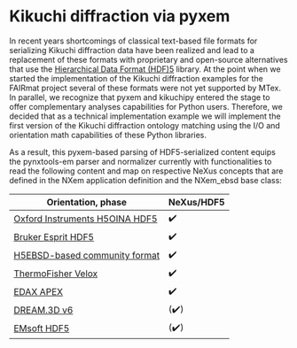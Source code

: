 # Kikuchi diffraction via pyxem

In recent years shortcomings of classical text-based file formats for serializing Kikuchi diffraction data have been realized and lead to a replacement of these formats with proprietary and open-source alternatives that use the [Hierarchical Data Format (HDF)5](https://www.hdfgroup.org/solutions/hdf5) library. At the point when we started the implementation of the Kikuchi diffraction examples for the FAIRmat project several of these formats were not yet supported by MTex. In parallel, we recognize that pyxem and kikuchipy entered the stage to offer complementary analyses capabilities for Python users. Therefore, we decided that as a technical implementation example we will implement the first version of the Kikuchi diffraction ontology matching using the I/O and orientation math capabilities of these Python libraries.

As a result, this pyxem-based parsing of HDF5-serialized content equips the pynxtools-em parser and normalizer currently with functionalities to read the following content and map on respective NeXus concepts that are defined in the NXem application definition and the NXem_ebsd base class:

| Orientation, phase | NeXus/HDF5 |
| --------------- | --------------  |
| [Oxford Instruments H5OINA HDF5](https://github.com/oinanoanalysis/h5oina) | :heavy_check_mark: |
| [Bruker Esprit HDF5](https://www.bruker.com/de/products-and-solutions/elemental-analyzers/eds-wds-ebsd-SEM-Micro-XRF/software-esprit-family.html) | :heavy_check_mark: |
| [H5EBSD-based community format](https://link.springer.com/article/10.1186/2193-9772-3-4) | :heavy_check_mark: |
| [ThermoFisher Velox](https://www.thermofisher.com/de/de/home/electron-microscopy/products/software-em-3d-vis.html) | :heavy_check_mark: |
| [EDAX APEX](https://www.edax.com/products/ebsd/apex-software-for-ebsd) | :heavy_check_mark: |
| [DREAM.3D v6](https://dream3d.bluequartz.net) | (:heavy_check_mark:) |
| [EMsoft HDF5](https://github.com/EMsoft-org/EMsoft) | (:heavy_check_mark:) |
